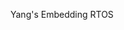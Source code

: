 Yang's Embedding RTOS                                                                                                                                                                                                              